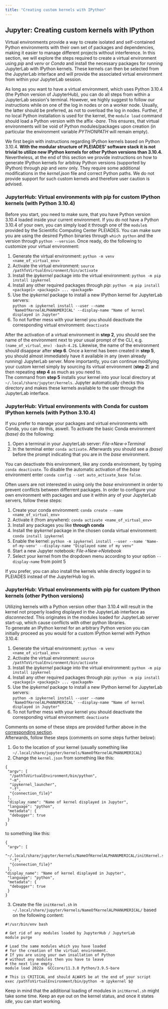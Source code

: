 ```yaml
---
title: "Creating custom kernels with IPython"
---
```


## Jupyter: Creating custom kernels with IPython

Virtual environments provide a way to create isolated and self-contained Python environments with their own set of packages and dependencies, making it easier to manage different projects without interference. In this section, we will explore the steps required to create a virtual environment using *pip* and *venv* or *Conda* and install the necessary packages for running JupyterLab with IPython kernels. These kernels can then be selected from the JupyterLab interface and will provide the associated virtual environment from within your JupyterLab session.
  
As long as you want to have a virtual environment, which uses Python 3.10.4 (the Python version of JupyterHub), you can do all steps from within a JupyterLab session's terminal. However, we highly suggest to follow our instructions while on one of the log in nodes or on a worker node. Usually, the latter should be preferred, as not to overload the log in nodes. Further, if no local Python installation is used for the kernel, the `module load` command should load a Python version with the affix *-bare*. This ensures, that virtual environments will be void of Python modules/packages upon creation (in particular the environment variable *PYTHONPATH* will remain empty).
  
We first begin with instructions regarding IPython kernels based on Python 3.10.4. **With the modular structure of PLEIADES' software stack it is not trivial to utilize new IPython kernels for other Python versions than 3.10.4.** Nevertheless, at the end of this section we provide instructions on how to generate IPython kernels for arbitray Python versions (supported by IPython) through *pip* and *venv* only. They require some additional modifications in the *kernel.json* file and correct Python paths. We do not provide support for such custom kernels and therefore user caution is advised. 

### JupyterHub: Virtual environments with pip for custom IPython kernels (with Python 3.10.4)

Before you start, you need to make sure, that you have Python version 3.10.4 loaded inside your current environment. If you do not have a Python 3.10.4 of your own, you can simply load it through one of the `module`s provided by the Scientific Computing Center PLEIADES. You can make sure you are using the desired Python binaries through `which python` and the version through `python --version`. Once ready, do the following to customize your virtual environment:

1. Generate the virtual environment: `python -m venv <name_of_virtual_env>`
2. Activate the virtual environment: `source /pathToVirtualEnvironment/bin/activate`
3. Install the *ipykernel* package into the virtual environment: `python -m pip install ipykernel`
4. Install any other required packages through *pip*: `python -m pip install <package1> <package2> ... <packageN>` 
5. Use the *ipykernel* package to install a new IPython kernel for JupyterLab servers:   
`python -m ipykernel install --user --name 'NameOfKernelALPHANUMERICAL' --display-name "Name of kernel displayed in Jupyter"`
6. To not further mess with your kernel you should deactivate the corresponding virtual environment: `deactivate`

After the activation of a virtual environment in **step 2**, you should see the name of the environment next to your usual prompt of the CLI, e.g. `(name_of_virtual_env) -bash-4.2$`. Likewise, the name of the environment should disappear after **step 6**. Once a kernel has been created in **step 5**, you should almost immediately have it available in any (even already running) JupyterLab server. More importantly, you can continue modifying your custom kernel simply by sourcing its virtual environment (**step 2**) and then repeating **step 4** as much as you need to.  
The command from **step 5** installs your kernel into your local directory at `~/.local/share/jupyter/kernels`. Jupyter automatically checks this directory and makes these kernels available to the user through the JupyterLab interface.



### JupyterHub: Virtual environments with Conda for custom IPython kernels (with Python 3.10.4)

If you prefer to manage your packages and virtual environments with Conda, you can do this, aswell. To activate the basic Conda environment *(base)* do the following:

1. Open a terminal in your JupyterLab server: *File-&gt;New-&gt;Terminal*
2. In the terminal enter `conda activate`. Afterwards you should see a *(base)* before the prompt indicating that you are in the *base* environment.

You can deactivate this environment, like any conda environment, by typing `conda deactivate`. To disable the automatic activation of the *base* environment enter `conda config --set auto_activate_base false`.

Often users are not interested in using only the *base* environment in order to prevent conflicts between differrent packages. In order to configure your own environment with packages and use it within any of your JupyterLab servers, follow these steps:

1. Create your conda environment: `conda create --name <name_of_virtual_env>`
2. Activate it (from anywhere): `conda activate <name_of_virtual_env>`
3. Install any packages you like **through conda**
4. Install the *ipykernel* package in the chosen conda virtual environment: `conda install ipykernel`
5. Enable the kernel: `python -m ipykernel install --user --name 'Name-of-my-venv' --display-name "Displayed name of my venv"` 
6. Start a new Jupyter notebook: *File-&gt;New-&gt;Notebook*
7. Select your kernel from the dropdown menu according to your option `--display-name` from point 5
  
If you prefer, you can also install the kernels while directly logged in to PLEIADES instead of the JupyterHub log in.

### JupyterHub: Virtual environments with pip for custom IPython kernels (other Python versions)

Utilizing kernels with a Python version other than 3.10.4 will result in the kernel not properly loading displayed in the JupyterLab interface as *disconnected*. This originates in the modules loaded for JupyterLab server start-up, which cause conflicts with other python libraries.  
To generate an IPython kernel for an arbitrary Python version you can initially proceed as you would for a custom IPython kernel with Python 3.10.4:

1. Generate the virtual environment: `python -m venv <name_of_virtual_env>`
2. Activate the virtual environment: `source /pathToVirtualEnvironment/bin/activate`
3. Install the *ipykernel* package into the virtual environment: `python -m pip install ipykernel`
4. Install any other required packages through *pip*: `python -m pip install <package1> <package2> ... <packageN>` 
5. Use the *ipykernel* package to install a new IPython kernel for JupyterLab servers:   
`python -m ipykernel install --user --name 'NameOfKernelALPHANUMERICAL' --display-name "Name of kernel displayed in Jupyter"`
6. To not further mess with your kernel you should deactivate the corresponding virtual environment: `deactivate`

Comments on some of these steps are provided further above in the [corresponding section](#jupyterhub:-virtual-environments-with-pip-for-custom-ipython-kernels-(with-python-3.10.4)).  
Afterwards, follow these steps (comments on some steps further below):

1. Go to the location of your kernel (usually something like `~/.local/share/jupyter/kernels/NameOfKernelALPHANUMERICAL`)
2. Change the `kernel.json` from something like this:  
```
{
 "argv": [
  "/pathToVirtualEnvironment/bin/python",
  "-m",
  "ipykernel_launcher",
  "-f",
  "{connection_file}"
 ],
 "display_name": "Name of kernel displayed in Jupyter",
 "language": "python",
 "metadata": {
  "debugger": true
 }
}
```
to something like this:  
```
{
 "argv": [
  "~/.local/share/jupyter/kernels/NameOfKernelALPHANUMERICAL/initKernel.sh",
  "-f",
  "{connection_file}"
 ], 
"display_name": "Name of kernel displayed in Jupyter",
 "language": "python",
 "metadata": {
  "debugger": true
 }
}
```
3. Create the file `initKernel.sh` in `~/.local/share/jupyter/kernels/NameOfKernelALPHANUMERICAL/` based on the following content:  
```
#!/usr/bin/env bash

# Get rid of any modules loaded by JupyterHub / JupyterLab
module purge

# Load the same modules which you have loaded
# for the creation of the virtual environment.
# If you are using your own insallation of Python
# without any modules then you have to leave 
# the next line empty.
module load 2022a  GCCcore/11.3.0 Python/3.9.5-bare

# This is CRITICAL and should ALWAYS be at the end of your script
exec /pathToVirtualEnvironment/bin/python -m ipykernel $@
```

Keep in mind that the additional loading of modules in `initKernel.sh` might take some time. Keep an eye out on the kernel status, and once it states *idle*, you can start working.
